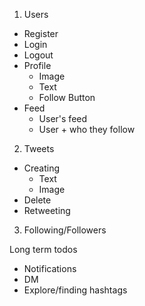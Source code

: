 1. Users
  - Register
  - Login
  - Logout
  - Profile
    - Image
    - Text
    - Follow Button
  - Feed
    - User's feed
    - User + who they follow

2. Tweets
  - Creating
    - Text
    - Image
  - Delete
  - Retweeting

3. Following/Followers


Long term todos
- Notifications
- DM
- Explore/finding hashtags